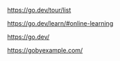https://go.dev/tour/list

https://go.dev/learn/#online-learning

https://go.dev/

https://gobyexample.com/

